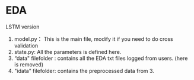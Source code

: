 # EDA
LSTM version

1. model.py： This is the main file, modify it if you need to do cross validation
2. state.py: All the parameters is defined here.
3. “data" filefolder : contains all the EDA txt files logged from users. (here is removed)
4. "idata" filefolder: contains the preprocessed data from 3.
